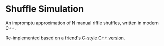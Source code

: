 # Shuffle Simulation

An impromptu approximation of N manual riffle shuffles, written in modern C++.

Re-implemented based on a [friend's C-style C++ version](https://github.com/kipawaa/Little-Projects/tree/master/C%2B%2B/Cards).
